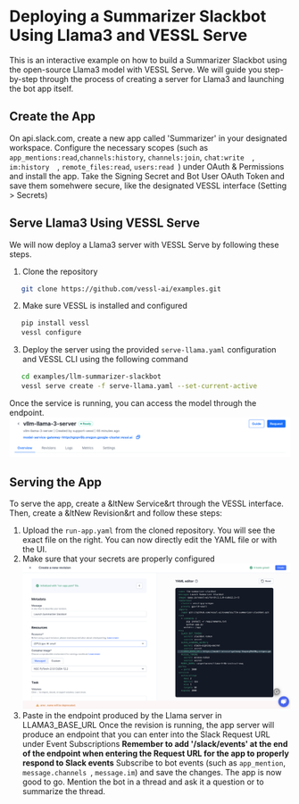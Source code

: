 # Deploying a Summarizer Slackbot Using Llama3 and VESSL Serve
This is an interactive example on how to build a Summarizer Slackbot using the open-source Llama3 model with VESSL Serve. We will guide you step-by-step through the process of creating a server for Llama3 and launching the bot app itself.

## Create the App
On api.slack.com, create a new app called 'Summarizer' in your designated workspace. Configure the necessary scopes (such as `app_mentions:read`,`channels:history`, `channels:join`, `chat:write  `, `im:history  `, `remote_files:read`, `users:read `) under OAuth & Permissions and install the app. 
Take the Signing Secret and Bot User OAuth Token and save them somehwere secure, like the designated VESSL interface (Setting > Secrets)

## Serve Llama3 Using VESSL Serve
We will now deploy a Llama3 server with VESSL Serve by following these steps.
1. Clone the repository
```bash
   git clone https://github.com/vessl-ai/examples.git
```
2. Make sure VESSL is installed and configured
```bash
   pip install vessl
   vessl configure
```
3. Deploy the server using the provided `serve-llama.yaml` configuration and VESSL CLI using the following command
```bash
   cd examples/llm-summarizer-slackbot
   vessl serve create -f serve-llama.yaml --set-current-active
```

Once the service is running, you can access the model through the endpoint.
![](assets/endpoint.png)

## Serving the App 
To serve the app, create a &ltNew Service&rt through the VESSL interface. Then, create a &ltNew Revision&rt and follow these steps:
1. Upload the `run-app.yaml` from the cloned repository. You will see the exact file on the right. You can now directly edit the YAML file or with the UI.
2. Make sure that your secrets are properly configured
![](assets/run-yaml.png)
3. Paste in the endpoint produced by the Llama server in LLAMA3_BASE_URL
Once the revision is running, the app server will produce an endpoint that you can enter into the Slack Request URL under Event Subscriptions
**Remember to add '/slack/events' at the end of the endpoint when entering the Request URL for the app to properly respond to Slack events**
Subscribe to bot events (such as `app_mention`, `message.channels `, `message.im`) and save the changes. The app is now good to go. Mention the bot in a thread and ask it a question or to summarize the thread.
